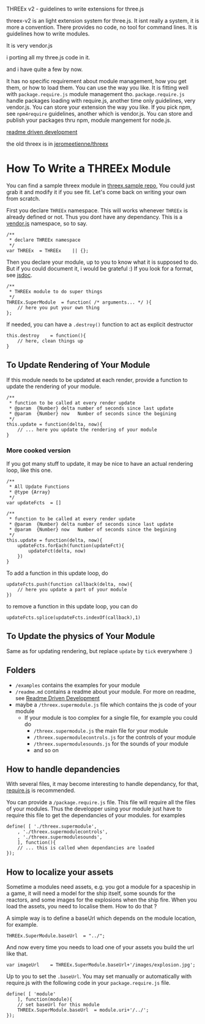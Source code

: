 THREEx v2 - guidelines to write extensions for three.js 

threex-v2 is an light extension system for three.js.
It isnt really a system, it is more a convention.
There provides no code, no tool for command lines.
It is guidelines how to write modules.

It is very vendor.js

i porting all my three.js code in it.

and i have quite a few by now.


It has no specific requirement about module management, how you get them, 
or how to load them.
You can use the way you like.
It is fitting well with ```package.require.js``` module management tho.
```package.require.js``` handle packages loading with require.js, another time only guidelines, very vendor.js.
You can store your extension the way you like.
If you pick npm, see ```npm4require``` guidelines, another which is vendor.js.
You can store and publish your packages thru npm, module mangement for node.js.

[readme driven development](http://tom.preston-werner.com/2010/08/23/readme-driven-development.html)

the old threex is in [jeromeetienne/threex](https://github.com/jeromeetienne/threex-v0)


How To Write a THREEx Module
============================

You can find a sample threex module in 
[threex.sample repo](https://github.com/jeromeetienne/threex.sample), 
You could just grab it and modify it if you see fit.
Let's come back on writing your own from scratch.

First you declare ```THREEx``` namespace. This will works whenever ```THREEx``` 
is already defined or not. Thus you dont have any dependancy. This is a [vendor.js]()
namespace, so to say.

```
/**
 * declare THREEx namespace
 */
var THREEx	= THREEx	|| {};
```

Then you declare your module, up to you to know what it is supposed to do. But if you 
could document it, i would be grateful :)
If you look for a format, see [jsdoc](http://usejsdoc.org/).

```
/**
 * THREEx module to do super things
 */
THREEx.SuperModule	= function( /* arguments... */ ){
	// here you put your own thing
};
```

If needed, you can have a ```.destroy()``` function to act as explicit destructor

```
this.destroy	= function(){
	// here, clean things up
}
```

## To Update Rendering of Your Module

If this module needs to be updated at each render, provide a function to update the
rendering of your module.

```
/**
 * function to be called at every render update
 * @param  {Number} delta number of seconds since last update
 * @param  {Number} now   Number of seconds since the begining
 */
this.update	= function(delta, now){
	// ... here you update the rendering of your module
}
```

### More cooked version

If you got many stuff to update, it may be nice to have an actual rendering
loop, like this one.

```
/**
 * All Update Functions
 * @type {Array}
 */
var updateFcts	= []

/**
 * function to be called at every render update
 * @param  {Number} delta number of seconds since last update
 * @param  {Number} now   Number of seconds since the begining
 */
this.update	= function(delta, now){
	updateFcts.forEach(function(updateFct){
		updateFct(delta, now)
	})
}
```

To add a function in this update loop, do

```
updateFcts.push(function callback(delta, now){
	// here you update a part of your module
})
```

to remove a function in this update loop, you can do

```
updateFcts.splice(updateFcts.indexOf(callback),1)
```

## To Update the physics of Your Module

Same as for updating rendering, but replace ```update``` by ```tick``` everywhere :)

## Folders

* ```/examples``` contains the examples for your module
* ```/readme.md``` contains a readme about your module. 
For more on readme, see [Readme Driven Development](http://tom.preston-werner.com/2010/08/23/readme-driven-development.html)
* maybe a ```/threex.supermodule.js``` file which contains the js code of your module
  * If your module is too complex for a single file, for example you could do
    * ```/threex.supermodule.js``` the main file for your module
    * ```/threex.supermodulecontrols.js``` for the controls of your module
    * ```/threex.supermodulesounds.js``` for the sounds of your module
    * and so on
    
## How to handle depandencies

With several files, it may become interesting to handle dependancy, for that, 
[require.js](http://requirejs.org/) is recommended.

You can provide a ```/package.require.js``` file.
This file will require all the files of your modules.
Thus the developper using your module just have to require this file to get
the dependancies of your modules.
for examples
  
```
define( [ './threex.supermodule',
	, './threex.supermodulecontrols',
	, './threex.supermodulesounds',
	], function(){
	// ... this is called when dependancies are loaded
});
```

## How to localize your assets

Sometime a modules need assets, e.g. you got a module for a spaceship in a game, it will
need a model for the ship itself, some sounds for the reactors, and some images for the 
explosions when the ship fire. 
When you load the assets, you need to localise them. How to do that ?

A simple way is to define a baseUrl which depends on the module location, for example.

```
THREEx.SuperModule.baseUrl	= "../";
```

And now every time you needs to load one of your assets you build the url like that.

```
var imageUrl	= THREEx.SuperModule.baseUrl+'/images/explosion.jpg';
```

Up to you to set the ```.baseUrl```. You may set manually or automatically
with require.js with the following code in your ```package.require.js``` file.

```
define( [ 'module'
	], function(module){
	// set baseUrl for this module
	THREEx.SuperModule.baseUrl	= module.uri+'/../';
});
```

